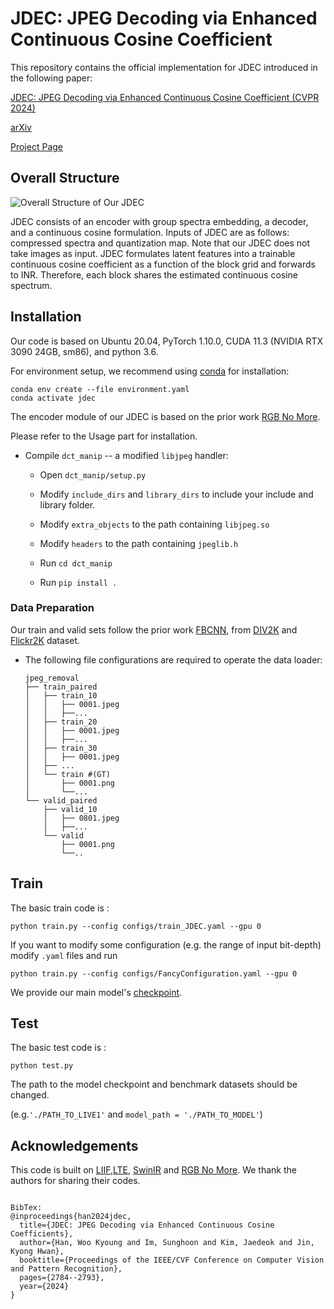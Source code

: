 # JDEC: JPEG Decoding via Enhanced Continuous Cosine Coefficient
This repository contains the official implementation for JDEC introduced in the following paper:

[JDEC: JPEG Decoding via Enhanced Continuous Cosine Coefficient (CVPR 2024)](https://openaccess.thecvf.com/content/CVPR2024/papers/Han_JDEC_JPEG_Decoding_via_Enhanced_Continuous_Cosine_Coefficients_CVPR_2024_paper.pdf)


[arXiv](https://arxiv.org/abs/2404.05558)


[Project Page](https://wookyounghan.github.io/JDEC/)


## Overall Structure

![Overall Structure of Our JDEC](./static/images/Fig_4_ver_final_main.jpg)

JDEC consists of an encoder with group spectra embedding, a decoder, and a continuous cosine formulation. Inputs of JDEC are as follows: compressed spectra and quantization map. Note that our JDEC does not take images as input. JDEC formulates latent features into a trainable continuous cosine coefficient as a function of the block grid and forwards to INR. Therefore, each block shares the estimated continuous cosine spectrum.



## Installation

Our code is based on Ubuntu 20.04, PyTorch 1.10.0, CUDA 11.3 (NVIDIA RTX 3090 24GB, sm86), and python 3.6.

For environment setup, we recommend using [conda](https://www.anaconda.com/distribution/) for installation:

```
conda env create --file environment.yaml
conda activate jdec
```


The encoder module of our JDEC is based on the prior work [RGB No More](https://github.com/JeongsooP/RGB-no-more).

Please refer to the Usage part for installation.

- Compile `dct_manip` -- a modified `libjpeg` handler:

  - Open `dct_manip/setup.py`
  - Modify `include_dirs` and `library_dirs` to include your include and library folder.
  - Modify `extra_objects` to the path containing `libjpeg.so`
  - Modify `headers` to the path containing `jpeglib.h`

  - Run `cd dct_manip`
  - Run `pip install .`



### Data Preparation
Our train and valid sets follow the prior work [FBCNN](https://github.com/jiaxi-jiang/FBCNN), from [DIV2K](https://data.vision.ee.ethz.ch/cvl/DIV2K/) and [Flickr2K](https://www.kaggle.com/datasets/daehoyang/flickr2k) dataset. 
- The following file configurations are required to operate the data loader:
  ```
  jpeg_removal
  ├── train_paired
  │   ├── train_10
  │   │   ├── 0001.jpeg
  │   │   ├──...
  │   ├── train_20
  │   │   ├── 0001.jpeg
  │   │   ├──...
  │   ├── train_30
  │   │   ├── 0001.jpeg
  │   ├── ...
  │   └── train #(GT)
  │       ├── 0001.png
  │       └──...
  └── valid_paired
      ├── valid_10
      │   ├── 0801.jpeg
      │   ├──...
      └── valid
          ├── 0001.png
          └──..
  ```

 

## Train
The basic train code is : 
```
python train.py --config configs/train_JDEC.yaml --gpu 0
```

If you want to modify some configuration (e.g. the range of input bit-depth) modify `.yaml` files and run 
```
python train.py --config configs/FancyConfiguration.yaml --gpu 0
```

We provide our main model's [checkpoint](https://drive.google.com/file/d/1_TLoGHLBtdbPdApRmI0y0YW2nEqnO8Dr/view?usp=sharing).

## Test
The basic test code is : 
```
python test.py 
```
The path to the model checkpoint and benchmark datasets should be changed.

(e.g.`'./PATH_TO_LIVE1'` and `model_path = './PATH_TO_MODEL'`)


## Acknowledgements

This code is built on [LIIF](https://github.com/yinboc/liif),[LTE](https://github.com/jaewon-lee-b/lte), [SwinIR](https://github.com/JingyunLiang/SwinIR) and [RGB No More](https://github.com/JeongsooP/RGB-no-more). We thank the authors for sharing their codes.
```plain

BibTex:
@inproceedings{han2024jdec,
  title={JDEC: JPEG Decoding via Enhanced Continuous Cosine Coefficients},
  author={Han, Woo Kyoung and Im, Sunghoon and Kim, Jaedeok and Jin, Kyong Hwan},
  booktitle={Proceedings of the IEEE/CVF Conference on Computer Vision and Pattern Recognition},
  pages={2784--2793},
  year={2024}
}
```

